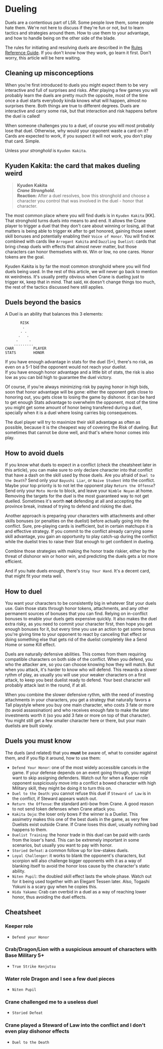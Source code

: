 # Dueling

Duels are a contentious part of L5R. Some people love them, some people hate them. We're not here to discuss if they're fun or not, but to learn tactics and strategies around them. How to use them to your advantage, and how to handle being on the other side of the blade.

The rules for initiating and resolving duels are described in the [Rules Reference Guide](https://www.emeralddb.org/rules/emerald#duel-timing). If you don't know how they work, go learn it first. Don't worry, this article will be here waiting.

## Cleaning up misconceptions

When you're first introduced to duels you might expect them to be very interactive and full of surprises and risks. After playing a few games you will probably learn the duels are pretty much the opposite, most of the time once a duel starts everybody kinda knows what will happen, almost no surprises there. Both things are true to different degrees. Duels are interactive and carry some risk, but that interaction and risk happens before the duel is called!

When someone challenges you to a duel, of course you will most probably lose that duel. Otherwise, why would your opponent waste a card on it? Cards are expected to work, if you suspect it will not work, you don't play that card. Simple.

Unless your _stronghold_ is `Kyuden Kakita`.

## Kyuden Kakita: the card that makes dueling weird

> **Kyuden Kakita**  
> _**Crane Stronghold.**_  
> **Reaction:** After a duel resolves, bow this stronghold and choose a character you control that was involved in the duel - honor that character.

The most common place where you will find duels is in `Kyuden Kakita` [KK]. That stronghold turns duels into means to and end. It allows the Crane player to trigger a duel that they don't care about winning or losing, all that matters is being able to trigger `KK` after to get honored, gaining those sweet skill bonuses and potentially enabling their `Voice of Honor`. You will find `KK` combined with cards like `Arrogant Kakita` and `Dazzling Duelist`: cards that bring cheap duels with effects that almost never matter, but those characters can honor themselves with `KK`. Win or low, no one cares. Honor tokens are the goal.

Kyuden Kakita is by far the most common stronghold where you will find duels being used. In the rest of this article, we will never go back to mention `KK` weirdness. It's usually pretty obvious when Crane is dueling just to trigger `KK`, keep that in mind. That said, `KK` doesn't change things too much, the rest of the tactics discussed here still applies.

## Duels beyond the basics

A Duel is an ability that balances this 3 elements:

```
       RISK
        .
       . .
      .   .
     .     .
    .........
CHAR         PLAYER
STATS        HONOR
```

If you have enough advantage in stats for the duel (5+), there's no risk, as even on a 5-1 bid the opponent would not reach your duelist.  
If you have enough honor advantage and a little bit of stats, the risk is also low as you can bid high to guarantee the duel victory.

Of course, if you're always minimizing risk by paying honor in high bids, soon that honor advantage will be gone: either the opponent gets close to honoring out, you gets close to losing the game by dishonor. It can be hard to get enough Stats advantage to overwhelm the opponent, most of the time you might get some amount of honor being transfered during a duel, specially when it is a duel where losing carries big consequences.

The duel player will try to maximize their skill advantage as often as possible, because it is the cheapest way of covering the Risk of dueling. But sometimes that cannot be done well, and that's where honor comes into play.

## How to avoid duels

If you know what duels to expect in a conflict (check the cheatsheet later in this article), you can make sure to only declare character into that conflict that have a dash on the skill used by those duels. Are you afraid of `Duel to the Death`? Send only your `Bayushi Liar`, or `Naive Student` into the conflict. Maybe your top priority is to not let the opponent play `Return the Offense`? Send only your `Moto Horde` to block, and leave your `Nimble Noyan` at home. Removing the targets for the duel is the most guaranteed way to not get duelled. Sometimes it's worth **not** defending at all and accepting the province break, instead of trying to defend and risking the duel.

Another approach is preparing your characters with attachments and other skills bonuses (or penalties on the duelist) before actually going into the conflict. Sure, pre-playing cards is inefficient, but in certain matchups it is and effective strategy. If you commit to the conflict already carrying some skill advantage, you gain an opportunity to play catch-up during the conflict while the duelist tries to raise their Stat enough to get confident in dueling.

Combine those strategies with making the honor trade riskier, either by the threat of dishonor win or honor win, and predicting the duels gets a lot more efficient.

And if you hate duels enough, there's `Stay Your Hand`. It's a decent card, that might fit your meta well.

## How to duel

You want your characters to be consistently big in whatever Stat your duels use. Gain those stats through honor tokens, attachments, and any other permanent sources of bonuses that you can find. Relying on in-conflict bonuses to enable your duels gets expensive quickly. It also makes the duel extra risky, as you need to commit your character first, then hope you get enough bonuses for it, but every time you use an action to get some bonus you're giving time to your opponent to react by canceling that effect or doing something else that gets rid of the duelist completely like a Send Home or some Kill effect.

Duels are naturally defensive abilities. This comes from them requiring compatible characters on both side of the conflict. When you defend, you who the attacker are, so you can choose knowing how they will match. But when you attack, it's harder to know who will defend. This rewards a slower rythm of play, as usually you will use your weaker characters on a first attack, to keep you best duelist ready to defend. Your best character will probably attack last in the round, if at all.

When you combine the slower defensive rythm, with the need of investing attachments in your characters, you get a strategy that naturally favors a Tall playstyle where you buy one main character, who costs 3 fate or more (to avoid assassination) and who receives enough fate to make the later investments worth it (so you add 3 fate or more on top of that character). You might still get a few smaller character here or there, but your main duelists are built slowly.

## Duels you must know

The duels (and related) that you **must** be aware of, what to consider against them, and if you flip it around, how to use them:

- `Defend Your Honor`: one of the most widely accessible cancels in the game. If your defense depends on an event going through, you might want to skip assigning defenders. Watch out for when a Keeper role opponent suspiciously move into a conflict a bowed character with high Military skill, they might be doing it to turn this on.
- `Duel to the Death`: you cannot refuse this duel if `Steward of Law` is in the conflict, if Steward appears watch out.
- `Return the Offense`: the standard anti-bow from Crane. A good reason to not send token defenses when Crane attack you.
- `Kakita Dojo`: the loser only bows if the winner is a Duelist. This assimetry makes this one of the best duels in the game, as very few Duelists exist outside Crane. If Crane loses this duel, usually nothing bad happens to them.
- `Duelist Training`: the honor trade in this duel can be paid with cards from the loser's hand. This can be extremely important in some scenarios, but usually you want to pay with honor.
- `Storied Defeat`: a common follow up for low-stakes duels.
- `Loyal Challenger`: it works to blank the opponent's characters, but scorpion will also challenge bigger opponents with it as a way of blanking itself to avoid the honor loss cause by the character's static ability.
- `Niten Pupil`: the doubled skill effect lasts the whole phase. Watch out for it being used together with an Elegant Tessen later. Also, Togashi Yokuni is a scary guy when he copies this.
- `Hida Yakamo`: Crab can overbid in a duel as a way of reaching lower honor, thus avoiding the duel effects.

## Cheatsheet

### Keeper role

- `Defend your Honor`

### Crab/Dragon/Lion with a suspicious amount of characters with Base Military 5+

- `True Strike Kenjutsu`

### Water role Dragon and I see a few duel pieces

- `Niten Pupil`

### Crane challenged me to a useless duel

- `Storied Defeat`

### Crane played a Steward of Law into the conflict and I don't even play dishonor effects

- `Duel to the Death`
